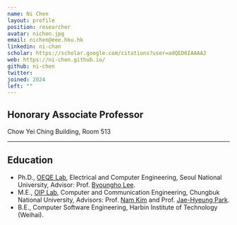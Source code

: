 ```yaml
---
name: Ni Chen
layout: profile
position: researcher
avatar: nichen.jpg
email: nichen@eee.hku.hk
linkedin: ni-chan
scholar: https://scholar.google.com/citations?user=adQED6IAAAAJ
web: https://ni-chen.github.io/
github: ni-chen
twitter: 
joined: 2024
left: ""
---
```





## Honorary Associate Professor


<i class="fa fa-building"></i> Chow Yei Ching Building, Room 513



<hr>



## Education

- Ph.D., [OEQE Lab](http://oeqelab.snu.ac.kr/), Electrical and Computer Engineering, Seoul National University, Advisor: Prof. [Byoungho Lee](http://oeqelab.snu.ac.kr/PROF).
- M.E., [OIP Lab](http://osp.cbnu.ac.kr/), Computer and Communication Engineering, Chungbuk National University, Advisors: Prof. [Nam Kim](http://osp.cbnu.ac.kr/lab/pro.html) and Prof. [Jae-Hyeung Park](https://sites.google.com/view/3diplab).
- B.E., Computer Software Engineering, Harbin Institute of Technology (Weihai).


